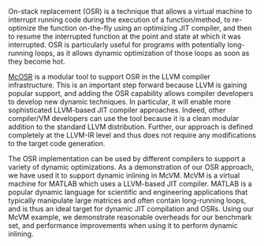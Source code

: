 On-stack replacement (OSR) is a technique that allows a virtual machine to
interrupt running code during the execution of a function/method, to
re-optimize the function on-the-fly using an optimizing JIT compiler, and then
to resume the interrupted function at the point and state at which it was
interrupted. OSR is particularly useful for programs with potentially
long-running loops, as it allows dynamic optimization of those loops as soon as
they become hot.

[McOSR](www.sable.mcgill.ca/~nlamee/#McOSR) is a modular tool to support OSR in the LLVM compiler infrastructure.
This is an important step forward because LLVM is gaining popular support, and
adding the OSR capability allows compiler developers to develop new dynamic
techniques. In particular, it will enable more sophisticated LLVM-based JIT
compiler approaches. Indeed, other compiler/VM developers can use the tool
because it is a clean modular addition to the standard LLVM distribution.
Further, our approach is defined completely at the LLVM-IR level and thus does
not require any modifications to the target code generation.

The OSR implementation can be used by different compilers to support a variety
of dynamic optimizations. As a demonstration of our OSR approach, we have used
it to support dynamic inlining in McVM. McVM is a virtual machine for MATLAB
which uses a LLVM-based JIT compiler. MATLAB is a popular dynamic language for
scientific and engineering applications that typically manipulate large
matrices and often contain long-running loops, and is thus an ideal target for
dynamic JIT compilation and OSRs. Using our McVM example, we demonstrate
reasonable overheads for our benchmark set, and performance improvements when
using it to perform dynamic inlining. 
